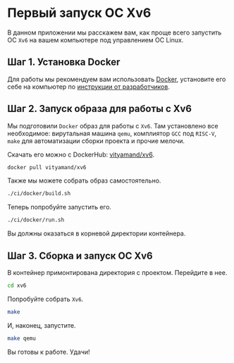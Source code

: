 # Первый запуск ОС Xv6

В данном приложении мы расскажем вам, как проще всего запустить ОС `Xv6` на вашем компьютере под управлением ОС Linux.

## Шаг 1. Установка Docker

Для работы мы рекомендуем вам использовать [Docker][1], установите его себе на компьютер по [инструкции от разработчиков][2].

## Шаг 2. Запуск образа для работы с Xv6

Мы подготовили `Docker` образ для работы с `Xv6`. Там установлено все необходимое: вирутальная машина `qemu`, комплиятор `GCC` под `RISC-V`, `make` для автоматизации сборки проекта и прочие мелочи.

Скачать его можно с DockerHub: [vityamand/xv6][3].

```bash
docker pull vityamand/xv6
```

Также мы можете собрать образ самостоятельно.

```bash
./ci/docker/build.sh
```

Теперь попробуйте запустить его.

```bash
./ci/docker/run.sh
```

Вы должны оказаться в корневой директории контейнера.

## Шаг 3. Сборка и запуск ОС Xv6

В контейнер примонтирована директория с проектом. Перейдите в нее.

```bash
cd xv6
```

Попробуйте собрать `Xv6`.

```bash
make
```

И, наконец, запустите.

```bash
make qemu
```

Вы готовы к работе. Удачи!

[1]: https://www.docker.com/
[2]: https://docs.docker.com/engine/install/
[3]: https://hub.docker.com/repository/docker/vityamand/xv6/general
